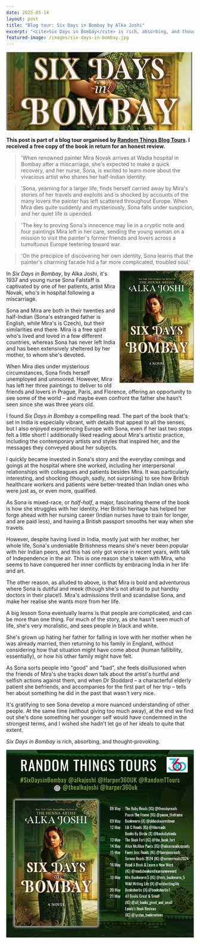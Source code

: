 ```yaml
---
date: 2025-05-14
layout: post
title: "Blog tour: Six Days in Bombay by Alka Joshi"
excerpt: "<cite>Six Days in Bombay</cite> is rich, absorbing, and thought-provoking."
featured-image: /images/six-days-in-bombay.jpg
---
```


![Six Days in Bombay](/images/six-days-in-bombay.jpg)

**This post is part of a blog tour organised by [Random Things Blog Tours](http://randomthingsthroughmyletterbox.blogspot.com/p/services-to-publishers-authors-blog.html). I received a free copy of the book in return for an honest review.**

> 'When renowned painter Mira Novak arrives at Wadia hospital in Bombay after a miscarriage, she's expected to make a quick recovery, and her nurse, Sona, is excited to learn more about the vivacious artist who shares her half-Indian identity.

> 'Sona, yearning for a larger life, finds herself carried away by Mira's stories of her travels and exploits and is shocked by accounts of the many lovers the painter has left scattered throughout Europe. When Mira dies quite suddenly and mysteriously, Sona falls under suspicion, and her quiet life is upended.

> 'The key to proving Sona's innocence may lie in a cryptic note and four paintings Mira left in her care, sending the young woman on a mission to visit the painter's former friends and lovers across a tumultuous Europe teetering toward war.

> 'On the precipice of discovering her own identity, Sona learns that the painter's charming facade hid a far more complicated, troubled soul.'

<img src="/images/six-days-in-bombay-200.jpg" alt="Six Days in Bombay" style="float: right; margin-bottom: 10px; margin-left: 10px;">

In <cite>Six Days in Bombay</cite>, by Alka Joshi, it's 1937 and young nurse Sona Falstaff is captivated by one of her patients, artist Mira Novak, who's in hospital following a miscarriage.

Sona and Mira are both in their twenties and half-Indian (Sona's estranged father is English, while Mira's is Czech), but their similarities end there. Mira is a free spirit who's lived and loved in a few different countries, whereas Sona has never left India and has been extensively sheltered by her mother, to whom she's devoted. 

When Mira dies under mysterious circumstances, Sona finds herself unemployed and unmoored. However, Mira has left her three paintings to deliver to old friends and lovers in Prague, Paris, and Florence, offering an opportunity to see some of the world &ndash; and maybe even confront the father she hasn't seen since she was three years old.

I found <cite>Six Days in Bombay</cite> a compelling read. The part of the book that's set in India is especially vibrant, with details that appeal to all the senses, but I also enjoyed experiencing Europe with Sona, even if her last two stops felt a little short! I additionally liked reading about Mira's artistic practice, including the contemporary artists and styles that inspired her, and the messages they conveyed about her subjects.

I quickly became invested in Sona's story and the everyday comings and goings at the hospital where she worked, including her interpersonal relationships with colleagues and patients besides Mira. It was particularly interesting, and shocking (though, sadly, not surprising) to see how British healthcare workers and patients were better-treated than Indian ones who were just as, or even more, qualified.

As Sona is mixed-race, or *half-half*, a major, fascinating theme of the book is how she struggles with her identity. Her British heritage has helped her forge ahead with her nursing career (Indian nurses have to train for longer, and are paid less), and having a British passport smooths her way when she travels.

However, despite having lived in India, mostly just with her mother, her whole life, Sona's undeniable Britishness means she's never been popular with her Indian peers, and this has only got worse in recent years, with talk of Independence in the air. This is one reason she's taken with Mira, who seems to have conquered her inner conflicts by embracing India in her life and art.

The other reason, as alluded to above, is that Mira is bold and adventurous where Sona is dutiful and meek (though she's not afraid to put handsy doctors in their place!). Mira's admissions thrill and scandalise Sona, and make her realise she wants more from her life.

A big lesson Sona eventually learns is that people are complicated, and can be more than one thing. For much of the story, as she hasn't seen much of life, she's very moralistic, and sees people in black and white.

She's grown up hating her father for falling in love with her mother when he was already married, then returning to his family in England, without considering how that situation might have come about (human fallibility, essentially), or how his other family might have felt.

As Sona sorts people into "good" and "bad", she feels disillusioned when the friends of Mira's she tracks down talk about the artist's hurtful and selfish actions against them, and when Dr Stoddard &ndash; a characterful elderly patient she befriends, and accompanies for the first part of her trip &ndash; tells her about something he did in the past that wasn't very nice.

It's gratifying to see Sona develop a more nuanced understanding of other people. At the same time (without giving too much away), at the end we find out she's done something her younger self would have condemned in the strongest terms, and I wished she hadn't let go of her ideals to quite that extent.

<cite>Six Days in Bombay</cite> is rich, absorbing, and thought-provoking.

![Six Days in Bombay blog tour banner](/images/six-days-in-bombay-banner.jpg)